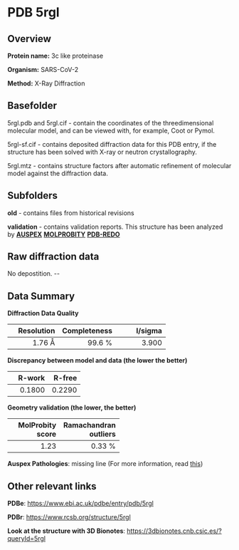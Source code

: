 # PDB 5rgl

## Overview

**Protein name:** 3c like proteinase

**Organism:** SARS-CoV-2

**Method:** X-Ray Diffraction

## Basefolder

5rgl.pdb and 5rgl.cif - contain the coordinates of the threedimensional molecular model, and can be viewed with, for example, Coot or Pymol.

5rgl-sf.cif - contains deposited diffraction data for this PDB entry, if the structure has been solved with X-ray or neutron crystallography.

5rgl.mtz - contains structure factors after automatic refinement of molecular model against the diffraction data.

## Subfolders



**old** - contains files from historical revisions

**validation** - contains validation reports. This structure has been analyzed by [**AUSPEX**](https://github.com/thorn-lab/coronavirus_structural_task_force/tree/master/pdb/3c_like_proteinase/SARS-CoV-2/5rgl/validation/auspex)  [**MOLPROBITY**](https://github.com/thorn-lab/coronavirus_structural_task_force/tree/master/pdb/3c_like_proteinase/SARS-CoV-2/5rgl/validation/molprobity) [**PDB-REDO**](https://github.com/thorn-lab/coronavirus_structural_task_force/blob/master/pdb/3c_like_proteinase/SARS-CoV-2/5rgl/validation/Xtriage_output.log) 

## Raw diffraction data

No depostition. --<br> 

## Data Summary
**Diffraction Data Quality**

|   | Resolution | Completeness| I/sigma |
|---|-------------:|----------------:|--------------:|
|   |1.76 Å|99.6  %|<img width=50/>3.900|

**Discrepancy between model and data (the lower the better)**

|   | **R-work**| **R-free**   
|---|-------------:|----------------:|           
||  0.1800|  0.2290|

**Geometry validation (the lower, the better)**

|   |**MolProbity<br>score**| **Ramachandran<br>outliers** 
|---|-------------:|----------------:|
||  1.23|  0.33 %|

**Auspex Pathologies**: missing line (For more information, read [this](https://github.com/thorn-lab/coronavirus_structural_task_force/blob/master/pdb/3c_like_proteinase/SARS-CoV-2/5rgl/validation/auspex/5rgl_auspex_comments.txt))

 



## Other relevant links 
**PDBe**:  https://www.ebi.ac.uk/pdbe/entry/pdb/5rgl
 
**PDBr**: https://www.rcsb.org/structure/5rgl 

**Look at the structure with 3D Bionotes**: https://3dbionotes.cnb.csic.es/?queryId=5rgl


